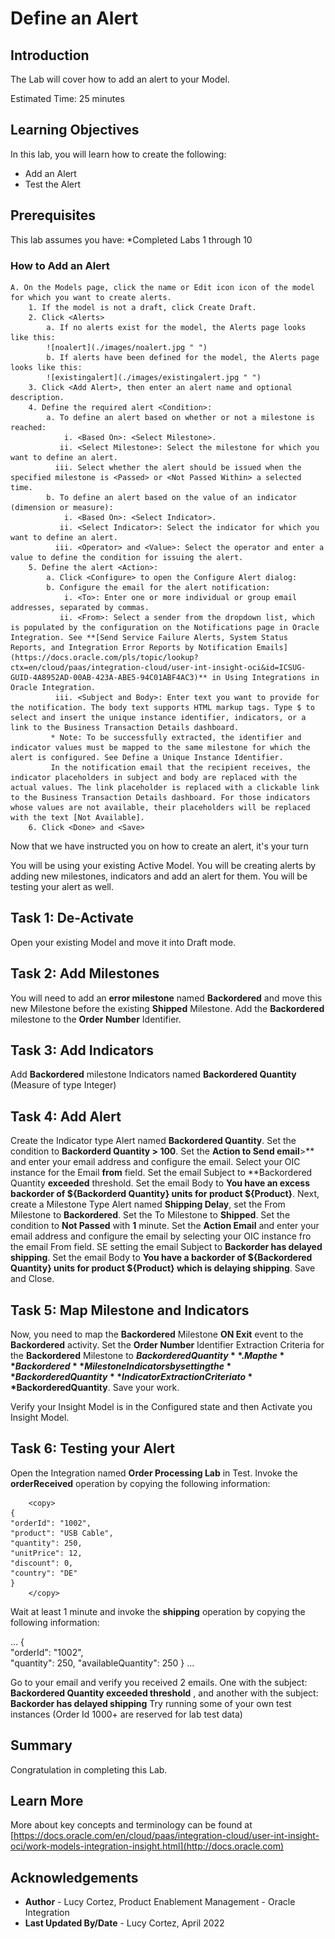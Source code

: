 # Define an Alert

## Introduction

The Lab will cover how to add an alert to your Model.

Estimated Time: 25 minutes

## Learning Objectives

In this lab, you will learn how to create the following:

- Add an Alert
- Test the Alert

## Prerequisites

This lab assumes you have:
    *Completed Labs 1 through 10

### How to Add an Alert

    A. On the Models page, click the name or Edit icon icon of the model for which you want to create alerts. 
        1. If the model is not a draft, click Create Draft.
        2. Click <Alerts>
            a. If no alerts exist for the model, the Alerts page looks like this:
            ![noalert](./images/noalert.jpg " ")
            b. If alerts have been defined for the model, the Alerts page looks like this:
            ![existingalert](./images/existingalert.jpg " ")
        3. Click <Add Alert>, then enter an alert name and optional description.
        4. Define the required alert <Condition>:
            a. To define an alert based on whether or not a milestone is reached:
                i. <Based On>: <Select Milestone>.
               ii. <Select Milestone>: Select the milestone for which you want to define an alert.
              iii. Select whether the alert should be issued when the specified milestone is <Passed> or <Not Passed Within> a selected time.
            b. To define an alert based on the value of an indicator (dimension or measure):
                i. <Based On>: <Select Indicator>.
               ii. <Select Indicator>: Select the indicator for which you want to define an alert.
              iii. <Operator> and <Value>: Select the operator and enter a value to define the condition for issuing the alert.
        5. Define the alert <Action>:
            a. Click <Configure> to open the Configure Alert dialog:
            b. Configure the email for the alert notification:
                i. <To>: Enter one or more individual or group email addresses, separated by commas.
               ii. <From>: Select a sender from the dropdown list, which is populated by the configuration on the Notifications page in Oracle Integration. See **[Send Service Failure Alerts, System Status Reports, and Integration Error Reports by Notification Emails] (https://docs.oracle.com/pls/topic/lookup?ctx=en/cloud/paas/integration-cloud/user-int-insight-oci&id=ICSUG-GUID-4A8952AD-00AB-423A-ABE5-94C01ABF4AC3)** in Using Integrations in Oracle Integration.
              iii. <Subject and Body>: Enter text you want to provide for the notification. The body text supports HTML markup tags. Type $ to select and insert the unique instance identifier, indicators, or a link to the Business Transaction Details dashboard.
             * Note: To be successfully extracted, the identifier and indicator values must be mapped to the same milestone for which the alert is configured. See Define a Unique Instance Identifier.
             In the notification email that the recipient receives, the indicator placeholders in subject and body are replaced with the actual values. The link placeholder is replaced with a clickable link to the Business Transaction Details dashboard. For those indicators whose values are not available, their placeholders will be replaced with the text [Not Available].
        6. Click <Done> and <Save>


Now that we have instructed you on how to create an alert, it's your turn

You will be using your existing Active Model. You will be creating alerts by adding new milestones, indicators and add an alert for them. You will be testing your alert as well.

## Task 1: De-Activate

Open your existing Model and move it into Draft mode.

## Task 2: Add Milestones

You will need to add an **error milestone** named **Backordered** and move this new Milestone before the existing **Shipped** Milestone. Add the **Backordered** milestone to the **Order Number** Identifier.

## Task 3: Add Indicators

Add **Backordered** milestone Indicators named **Backordered Quantity** (Measure of type Integer)

## Task 4: Add Alert

Create the Indicator type Alert named **Backordered Quantity**. Set the condition to **Backorderd Quantity > 100**. Set the **Action to Send email**>** and enter your email address and configure the email. Select your OIC instance for the Email **from** field. Set the email Subject to **Backordered Quantity **exceeded** threshold. Set the email Body to **You have an excess backorder of ${Backorderd Quantity} units for product ${Product}**.
Next, create a Milestone Type Alert named **Shipping Delay**, set the From Milestone to **Backordered**. Set the To Milestone to **Shipped**. Set the condition to **Not Passed** with **1** minute. Set the **Action Email** and enter your email address and configure the email by selecting your OIC instance fro the email From field. SE
setting the email Subject to **Backorder has delayed shipping**. Set the email Body to **You have a backorder of ${Backordered Quantity} units for product ${Product} which is delaying shipping**.
Save and Close.

## Task 5: Map Milestone and Indicators

Now, you need to map the **Backordered** Milestone **ON Exit** event to the **Backordered** activity. Set the **Order Number** Identifier Extraction Criteria for the **Backordered** Milestone to **$Backordered Quantity**. Map the **Backordered** Milestone Indicators by setting the **Backordered Quantity** Indicator Extraction Criteria to **$BackorderedQuantity**.
Save your work. 

Verify your Insight Model is in the Configured state and then Activate you Insight Model.

## Task 6: Testing your Alert

Open the Integration named **Order Processing Lab** in Test.  Invoke the **orderReceived** operation by copying the following information:

```
    <copy>
{  
"orderId": "1002",  
"product": "USB Cable", 
"quantity": 250, 
"unitPrice": 12,  
"discount": 0,  
"country": "DE"  
} 
    </copy>
```
Wait at least 1 minute and invoke the **shipping** operation by copying the following information:

...
  <copy>
{  
"orderId": "1002",  
"quantity": 250,
"availableQuantity": 250
} 
  </copy>
...

Go to your email and verify you received 2 emails. One with the subject: **Backordered Quantity exceeded threshold** , and another with the subject: **Backorder has delayed shipping**
Try running some of your own test instances (Order Id 1000+ are reserved for lab test data)

## Summary

Congratulation in completing this Lab.

## Learn More

More about key concepts and terminology can be found at [https://docs.oracle.com/en/cloud/paas/integration-cloud/user-int-insight-oci/work-models-integration-insight.html](http://docs.oracle.com)

## Acknowledgements

* **Author** - Lucy Cortez, Product Enablement Management - Oracle Integration
* **Last Updated By/Date** - Lucy Cortez, April 2022
